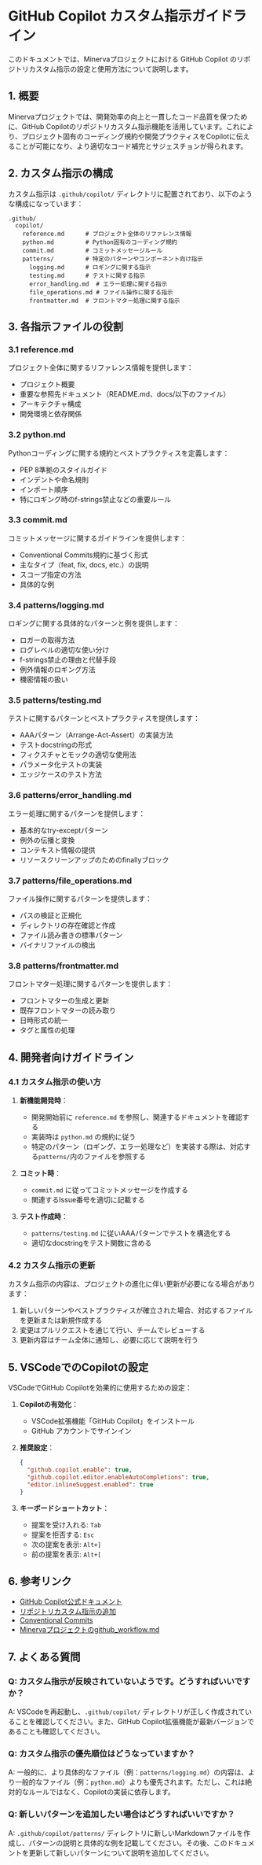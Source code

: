 # GitHub Copilot カスタム指示ガイドライン

このドキュメントでは、Minervaプロジェクトにおける GitHub Copilot のリポジトリカスタム指示の設定と使用方法について説明します。

## 1. 概要

Minervaプロジェクトでは、開発効率の向上と一貫したコード品質を保つために、GitHub Copilotのリポジトリカスタム指示機能を活用しています。これにより、プロジェクト固有のコーディング規約や開発プラクティスをCopilotに伝えることが可能になり、より適切なコード補完とサジェスチョンが得られます。

## 2. カスタム指示の構成

カスタム指示は `.github/copilot/` ディレクトリに配置されており、以下のような構成になっています：

```
.github/
  copilot/
    reference.md      # プロジェクト全体のリファレンス情報
    python.md         # Python固有のコーディング規約
    commit.md         # コミットメッセージルール
    patterns/         # 特定のパターンやコンポーネント向け指示
      logging.md      # ロギングに関する指示
      testing.md      # テストに関する指示
      error_handling.md  # エラー処理に関する指示
      file_operations.md # ファイル操作に関する指示
      frontmatter.md  # フロントマター処理に関する指示
```

## 3. 各指示ファイルの役割

### 3.1 reference.md

プロジェクト全体に関するリファレンス情報を提供します：
- プロジェクト概要
- 重要な参照先ドキュメント（README.md、docs/以下のファイル）
- アーキテクチャ構成
- 開発環境と依存関係

### 3.2 python.md

Pythonコーディングに関する規約とベストプラクティスを定義します：
- PEP 8準拠のスタイルガイド
- インデントや命名規則
- インポート順序
- 特にロギング時のf-strings禁止などの重要ルール

### 3.3 commit.md

コミットメッセージに関するガイドラインを提供します：
- Conventional Commits規約に基づく形式
- 主なタイプ（feat, fix, docs, etc.）の説明
- スコープ指定の方法
- 具体的な例

### 3.4 patterns/logging.md

ロギングに関する具体的なパターンと例を提供します：
- ロガーの取得方法
- ログレベルの適切な使い分け
- f-strings禁止の理由と代替手段
- 例外情報のロギング方法
- 機密情報の扱い

### 3.5 patterns/testing.md

テストに関するパターンとベストプラクティスを提供します：
- AAAパターン（Arrange-Act-Assert）の実装方法
- テストdocstringの形式
- フィクスチャとモックの適切な使用法
- パラメータ化テストの実装
- エッジケースのテスト方法

### 3.6 patterns/error_handling.md

エラー処理に関するパターンを提供します：
- 基本的なtry-exceptパターン
- 例外の伝播と変換
- コンテキスト情報の提供
- リソースクリーンアップのためのfinallyブロック

### 3.7 patterns/file_operations.md

ファイル操作に関するパターンを提供します：
- パスの検証と正規化
- ディレクトリの存在確認と作成
- ファイル読み書きの標準パターン
- バイナリファイルの検出

### 3.8 patterns/frontmatter.md

フロントマター処理に関するパターンを提供します：
- フロントマターの生成と更新
- 既存フロントマターの読み取り
- 日時形式の統一
- タグと属性の処理

## 4. 開発者向けガイドライン

### 4.1 カスタム指示の使い方

1. **新機能開発時**：
   - 開発開始前に `reference.md` を参照し、関連するドキュメントを確認する
   - 実装時は `python.md` の規約に従う
   - 特定のパターン（ロギング、エラー処理など）を実装する際は、対応する`patterns/`内のファイルを参照する

2. **コミット時**：
   - `commit.md` に従ってコミットメッセージを作成する
   - 関連するIssue番号を適切に記載する

3. **テスト作成時**：
   - `patterns/testing.md` に従いAAAパターンでテストを構造化する
   - 適切なdocstringをテスト関数に含める

### 4.2 カスタム指示の更新

カスタム指示の内容は、プロジェクトの進化に伴い更新が必要になる場合があります：

1. 新しいパターンやベストプラクティスが確立された場合、対応するファイルを更新または新規作成する
2. 変更はプルリクエストを通じて行い、チームでレビューする
3. 更新内容はチーム全体に通知し、必要に応じて説明を行う

## 5. VSCodeでのCopilotの設定

VSCodeでGitHub Copilotを効果的に使用するための設定：

1. **Copilotの有効化**：
   - VSCode拡張機能「GitHub Copilot」をインストール
   - GitHub アカウントでサインイン

2. **推奨設定**：
   ```json
   {
     "github.copilot.enable": true,
     "github.copilot.editor.enableAutoCompletions": true,
     "editor.inlineSuggest.enabled": true
   }
   ```

3. **キーボードショートカット**：
   - 提案を受け入れる: `Tab`
   - 提案を拒否する: `Esc`
   - 次の提案を表示: `Alt+]`
   - 前の提案を表示: `Alt+[`

## 6. 参考リンク

- [GitHub Copilot公式ドキュメント](https://docs.github.com/en/copilot)
- [リポジトリカスタム指示の追加](https://docs.github.com/en/copilot/customizing-copilot/adding-repository-custom-instructions-for-github-copilot?tool=vscode)
- [Conventional Commits](https://www.conventionalcommits.org/ja/v1.0.0/)
- [Minervaプロジェクトのgithub_workflow.md](../github_workflow.md)

## 7. よくある質問

### Q: カスタム指示が反映されていないようです。どうすればいいですか？

A: VSCodeを再起動し、`.github/copilot/` ディレクトリが正しく作成されていることを確認してください。また、GitHub Copilot拡張機能が最新バージョンであることも確認してください。

### Q: カスタム指示の優先順位はどうなっていますか？

A: 一般的に、より具体的なファイル（例：`patterns/logging.md`）の内容は、より一般的なファイル（例：`python.md`）よりも優先されます。ただし、これは絶対的なルールではなく、Copilotの実装に依存します。

### Q: 新しいパターンを追加したい場合はどうすればいいですか？

A: `.github/copilot/patterns/` ディレクトリに新しいMarkdownファイルを作成し、パターンの説明と具体的な例を記載してください。その後、このドキュメントを更新して新しいパターンについて説明を追加してください。
